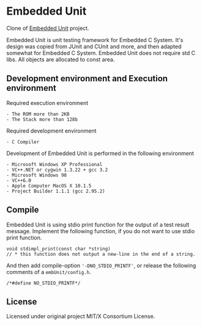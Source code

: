 Embedded Unit
=============

Clone of [Embedded Unit](https://sourceforge.net/projects/embunit/) project.

Embedded Unit is unit testing framework for Embedded C System. It's design was
copied from JUnit and CUnit and more, and then adapted somewhat for Embedded C
System. Embedded Unit does not require std C libs. All objects are allocated
to const area.

Development environment and Execution environment
-------------------------------------------------

Required execution environment

	- The ROM more than 2KB
	- The Stack more than 128b

Required development environment

	- C Compiler

Development of Embedded Unit is performed in the following environment

	- Microsoft Windows XP Professional
	- VC++.NET or cygwin 1.3.22 + gcc 3.2
	- Microsoft Windows 98
	- VC++6.0
	- Apple Computer MacOS X 10.1.5
	- Project Builder 1.1.1 (gcc 2.95.2)

Compile
-------

Embedded Unit is using stdio print function for the output of a test
result message. Implement the following function, if you do not want
to use stdio print function.

	void stdimpl_print(const char *string)
	// * this function does not output a new-line in the end of a string.

And then add compile-option `'-DNO_STDIO_PRINTF'`, or release the following
comments of a `embUnit/config.h`.

	/*#define NO_STDIO_PRINTF*/

License
-------

Licensed under original project MIT/X Consortium License.